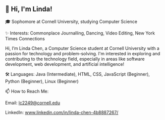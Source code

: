## 👋 Hi, I'm Linda!

🎓 Sophomore at Cornell University, studying Computer Science

✨ Interests: Commonplace Journalling, Dancing, Video Editing, New York Times Connections

Hi, I’m Linda Chen, a Computer Science student at Cornell University with a passion for technology and problem-solving. I'm interested in exploring and contributing to the technology field, especially in areas like software development, web development, and artificial intelligence!

🛠 Languages: Java (Intermediate), HTML, CSS, JavaScript (Beginner), Python (Beginner), Linux (Beginner) 

📫 How to Reach Me:

Email: lc2249@cornell.edu

LinkedIn: www.linkedin.com/in/linda-chen-4b8887267/

<!--
**LindaC23/lindac23** is a ✨ _special_ ✨ repository because its `README.md` (this file) appears on your GitHub profile.

Here are some ideas to get you started:

- 🔭 I’m currently working on ...
- 🌱 I’m currently learning ...
- 👯 I’m looking to collaborate on ...
- 🤔 I’m looking for help with ...
- 💬 Ask me about ...
- 📫 How to reach me: ...
- 😄 Pronouns: ...
- ⚡ Fun fact: ...
-->
